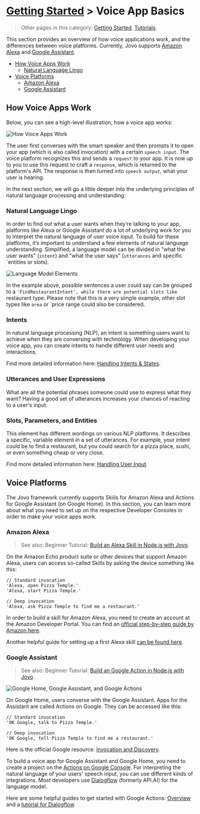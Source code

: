 # [Getting Started](./) > Voice App Basics

> Other pages in this category: [Getting Started](./), [Tutorials](./tutorials.md).

This section provides an overview of how voice applications work, and the differences between voice platforms. Currently, Jovo supports [Amazon Alexa](#amazon-alexa) and [Google Assistant](#google-assistant).

* [How Voice Apps Work](#how-voice-apps-work)
  * [Natural Language Lingo](#natural-language-lingo)
* [Voice Platforms](#voice-platforms)
  * [Amazon Alexa](#amazon-alexa)
  * [Google Assistant](#google-assistant)


## How Voice Apps Work

Below, you can see a high-level illustration, how a voice app works:

![How Voice Apps Work](https://www.jovo.tech/img/docs/voice-app-process.jpg)

The user first converses with the smart speaker and then prompts it to open your app (which is also called invocation) with a certain `speech input`. The voice platform recognizes this and sends a `request` to your app. It is now up to you to use this request to craft a `response`, which is returned to the platform's API. The response is then turned into `speech output`, what your user is hearing.

In the next section, we will go a little deeper into the underlying principles of natural language processing and understanding:


### Natural Language Lingo

In order to find out what a user wants when they’re talking to your app, platforms like Alexa or Google Assistant do a lot of underlying work for you to interpret the natural language of user voice input. To build for these platforms, it’s important to understand a few elements of natural language understanding. Simplified, a language model can be divided in "what the user wants" (`intent`) and "what the user says" (`utterances` and specific `entities or slots).

![Language Model Elements](https://www.jovo.tech/img/docs/voice-intents-utterances-entities.jpg)

In the example above, possible sentences a user could say can be grouped to a `'FindRestaurantIntent', while there are potential slots like `restaurant type. Please note that this is a very simple example, other slot types like `area` or `price range could also be considered.

### Intents

In natural language processing (NLP), an intent is something users want to achieve when they are conversing with technology. When developing your voice app, you can create intents to handle different user needs and interactions.

Find more detailed information here: [Handling Intents & States](./building-a-voice-app/intents-states.md).

### Utterances and User Expressions

What are all the potential phrases someone could use to express what they want? Having a good set of utterances increases your chances of reacting to a user's input.

### Slots, Parameters, and Entities

This element has different wordings on various NLP platforms. It describes a specific, variable element in a set of utterances. For example, your intent could be to find a restaurant, but you could search for a pizza place, sushi, or even something cheap or very close.

Find more detailed information here: [Handling User Input](./building-a-voice-app/input.md).


## Voice Platforms

The Jovo framework currently supports Skiils for Amazon Alexa and Actions for Google Assistant (on Google Home). In this section, you can learn more about what you need to set up on the respective Developer Consoles in order to make your voice apps work.

### Amazon Alexa

> See also: Beginner Tutorial: [Build an Alexa Skill in Node.js with Jovo](https://www.jovo.tech/blog/alexa-skill-tutorial-nodejs/).

On the Amazon Echo product suite or other devices that support Amazon Alexa, users can access so-called Skills by asking the device something like this:

```
// Standard invocation
'Alexa, open Pizza Temple.'
'Alexa, start Pizza Temple.'

// Deep invocation
'Alexa, ask Pizza Temple to find me a restaurant.'
```

In order to build a skill for Amazon Alexa, you need to create an account at the Amazon Developer Portal. You can find an [official step-by-step guide by Amazon here](https://developer.amazon.com/public/solutions/alexa/alexa-skills-kit/docs/registering-and-managing-alexa-skills-in-the-developer-portal).

Another helpful guide for setting up a first Alexa skill [can be found here](https://github.com/alexa/skill-sample-nodejs-fact/blob/master/README.md).

### Google Assistant

> See also: Beginner Tutorial: [Build an Google Action in Node.js with Jovo](https://www.jovo.tech/blog/google-action-tutorial-nodejs/).

![Google Home, Google Assistant, and Google Actions](https://www.jovo.tech/img/docs/voice-app-basics/google-home-google-assistant.png)

On Google Home, users converse with the Google Assistant. Apps for the Assistant are called Actions on Google. They can be accessed like this:

```
// Standard invocation
'OK Google, talk to Pizza Temple.'

// Deep invocation
'OK Google, tell Pizza Temple to find me a restaurant.'
```

Here is the official Google resource: [Invocation and Discovery](https://developers.google.com/actions/discovery/).

To build a voice app for Google Assistant and Google Home, you need to create a project on the [Actions on Google Console](https://console.actions.google.com/). For interpreting the natural language of your users' speech input, you can use different kinds of integrations. Most developers use [Dialogflow](https://dialogflow.com/) (formerly API.AI) for the language model.

Here are some helpful guides to get started with Google Actions: [Overview](https://developers.google.com/actions/) and a [tutorial for Dialogflow](https://developers.google.com/actions/dialogflow/).
